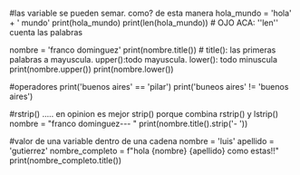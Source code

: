 #las variable se pueden semar. como? de esta manera
hola_mundo = 'hola' + ' mundo'
print(hola_mundo)
print(len(hola_mundo))       # OJO ACA: ''len'' cuenta las palabras

nombre = 'franco dominguez'
print(nombre.title())           # title(): las primeras palabras a mayuscula. upper():todo mayuscula. lower(): todo minuscula
print(nombre.upper())
print(nombre.lower())

#operadores
print('buenos aires' == 'pilar')
print('buneos aires' != 'buenos aires')

#rstrip() ..... en opinion es mejor strip() porque combina rstrip() y lstrip()
nombre = "franco dominguez---      "
print(nombre.title().strip('- '))

#valor de una variable dentro de una cadena
nombre = 'luis'
apellido = 'gutierrez'
nombre_completo = f"hola {nombre} {apellido} como estas!!"
print(nombre_completo.title())

